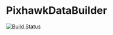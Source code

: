 # PixhawkDataBuilder

[![Build Status](https://travis-ci.com/akshayhiregoudar/PixhawkDataBuilder.jl.svg?branch=master)](https://travis-ci.com/akshayhiregoudar/PixhawkDataBuilder.jl)
